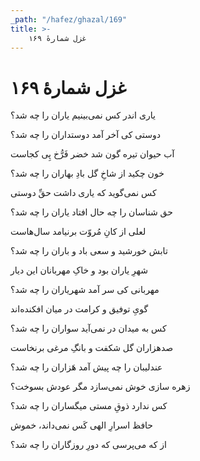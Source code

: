 ```yaml
---
_path: "/hafez/ghazal/169"
title: >-
    غزل شمارهٔ ۱۶۹
---
```

# غزل شمارهٔ ۱۶۹

<div class="b" id="bn1"><div class="m1"><p>یاری اندر کس نمی‌بینیم یاران را چه شد؟</p></div>
<div class="m2"><p>دوستی کی آخر آمد دوستداران را چه شد؟</p></div></div>
<div class="b" id="bn2"><div class="m1"><p>آب حیوان تیره گون شد خضر فَرُّخ پِی کجاست</p></div>
<div class="m2"><p>خون چکید از شاخِ گل بادِ بهاران را چه شد؟</p></div></div>
<div class="b" id="bn3"><div class="m1"><p>کس نمی‌گوید که یاری داشت حقِّ دوستی</p></div>
<div class="m2"><p>حق شناسان را چه حال افتاد یاران را چه شد؟</p></div></div>
<div class="b" id="bn4"><div class="m1"><p>لعلی از کانِ مُروّت برنیامد سال‌هاست</p></div>
<div class="m2"><p>تابش خورشید و سعی باد و باران را چه شد؟</p></div></div>
<div class="b" id="bn5"><div class="m1"><p>شهرِ یاران بود و خاکِ مهربانان این دیار</p></div>
<div class="m2"><p>مهربانی کی سر آمد شهریاران را چه شد؟</p></div></div>
<div class="b" id="bn6"><div class="m1"><p>گویِ توفیق و کرامت در میان افکنده‌اند</p></div>
<div class="m2"><p>کس به میدان در نمی‌آید سواران را چه شد؟</p></div></div>
<div class="b" id="bn7"><div class="m1"><p>صدهزاران گل شکفت و بانگِ مرغی برنخاست</p></div>
<div class="m2"><p>عندلیبان را چه پیش آمد هَزاران را چه شد؟</p></div></div>
<div class="b" id="bn8"><div class="m1"><p>زهره سازی خوش نمی‌سازد مگر عودش بسوخت؟</p></div>
<div class="m2"><p>کس ندارد ذوقِ مستی میگساران را چه شد؟</p></div></div>
<div class="b" id="bn9"><div class="m1"><p>حافظ اسرارِ الهی کَس نمی‌داند، خموش</p></div>
<div class="m2"><p>از که می‌پرسی که دورِ روزگاران را چه شد؟</p></div></div>
